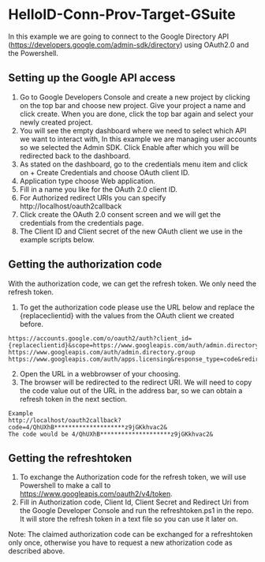 # HelloID-Conn-Prov-Target-GSuite
In this example we are going to connect to the Google Directory API (https://developers.google.com/admin-sdk/directory) using OAuth2.0 and the Powershell.

## Setting up the Google API access
 1. Go to Google Developers Console and create a new project by clicking on the top bar and choose new project. Give your project a name and click create. When you are done, click the top bar again and select your newly created project.
 2. You will see the empty dashboard where we need to select which API we want to interact with, In this example we are managing user accounts so we selected the Admin SDK. Click Enable after which you will be redirected back to the dashboard.
 3. As stated on the dashboard, go to the credentials menu item and click on + Create Credentials and choose OAuth client ID.
 4. Application type choose Web application.
 5. Fill in a name you like for the OAuth 2.0 client ID.
 6. For Authorized redirect URIs you can specify http://localhost/oauth2callback
 7. Click create the OAuth 2.0 consent screen and we will get the credentials from the credentials page.
 8. The Client ID and Client secret of the new OAuth client we use in the example scripts below.


## Getting the authorization code
With the authorization code, we can get the refresh token. We only need the refresh token. 
1. To get the authorization code please use the URL below and replace the {replaceclientid} with the values from the OAuth client we created before.
```
https://accounts.google.com/o/oauth2/auth?client_id={replaceclientid}&scope=https://www.googleapis.com/auth/admin.directory.user https://www.googleapis.com/auth/admin.directory.group https://www.googleapis.com/auth/apps.licensing&response_type=code&redirect_uri=http://localhost/oauth2callback&access_type=offline&approval_prompt=force
```
2. Open the URL in a webbrowser of your choosing.
3. The browser will be redirected to the redirect URI. We will need to copy the code value out of the URL in the address bar, so we can obtain a refresh token in the next section.
```
Example
http://localhost/oauth2callback?code=4/QhUXhB********************z9jGKkhvac2&
The code would be 4/QhUXhB********************z9jGKkhvac2&
```

## Getting the refreshtoken
1. To exchange the Authorization code for the refresh token, we will use Powershell to make a call to https://www.googleapis.com/oauth2/v4/token. 
2. Fill in Authorization code, Client Id, Client Secret and Redirect Uri from the Google Developer Console and run the refreshtoken.ps1 in the repo. It will store the refresh token in a text file so you can use it later on.

Note: The claimed authorization code can be exchanged for a refreshtoken only once, otherwise you have to request a new athorization code as described above.
